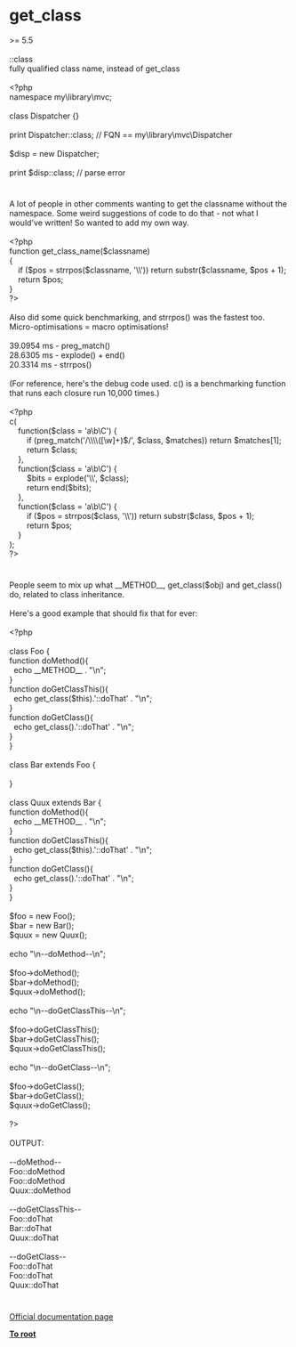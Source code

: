 # get_class




<div class="phpcode"><span class="html">
&gt;= 5.5<br><br>::class<br>fully qualified class name, instead of get_class<br><br><span class="default">&lt;?php<br></span><span class="keyword">namespace </span><span class="default">my</span><span class="keyword">\</span><span class="default">library</span><span class="keyword">\</span><span class="default">mvc</span><span class="keyword">;<br><br>class </span><span class="default">Dispatcher </span><span class="keyword">{}<br><br>print </span><span class="default">Dispatcher</span><span class="keyword">::class; </span><span class="comment">// FQN == my\library\mvc\Dispatcher<br><br></span><span class="default">$disp </span><span class="keyword">= new </span><span class="default">Dispatcher</span><span class="keyword">;<br><br>print </span><span class="default">$disp</span><span class="keyword">::class; </span><span class="comment">// parse error</span>
</span>
</div>
  

#


<div class="phpcode"><span class="html">
A lot of people in other comments wanting to get the classname without the namespace. Some weird suggestions of code to do that - not what I would&apos;ve written! So wanted to add my own way.<br><br><span class="default">&lt;?php<br></span><span class="keyword">function </span><span class="default">get_class_name</span><span class="keyword">(</span><span class="default">$classname</span><span class="keyword">)<br>{<br>&#xA0; &#xA0; if (</span><span class="default">$pos </span><span class="keyword">= </span><span class="default">strrpos</span><span class="keyword">(</span><span class="default">$classname</span><span class="keyword">, </span><span class="string">&apos;\\&apos;</span><span class="keyword">)) return </span><span class="default">substr</span><span class="keyword">(</span><span class="default">$classname</span><span class="keyword">, </span><span class="default">$pos </span><span class="keyword">+ </span><span class="default">1</span><span class="keyword">);<br>&#xA0; &#xA0; return </span><span class="default">$pos</span><span class="keyword">;<br>}<br></span><span class="default">?&gt;<br></span><br>Also did some quick benchmarking, and strrpos() was the fastest too. Micro-optimisations = macro optimisations!<br><br>39.0954 ms - preg_match()<br>28.6305 ms - explode() + end()<br>20.3314 ms - strrpos()<br><br>(For reference, here&apos;s the debug code used. c() is a benchmarking function that runs each closure run 10,000 times.)<br><br><span class="default">&lt;?php<br>c</span><span class="keyword">(<br>&#xA0; &#xA0; function(</span><span class="default">$class </span><span class="keyword">= </span><span class="string">&apos;a\b\C&apos;</span><span class="keyword">) {<br>&#xA0; &#xA0; &#xA0; &#xA0; if (</span><span class="default">preg_match</span><span class="keyword">(</span><span class="string">&apos;/\\\\([\w]+)$/&apos;</span><span class="keyword">, </span><span class="default">$class</span><span class="keyword">, </span><span class="default">$matches</span><span class="keyword">)) return </span><span class="default">$matches</span><span class="keyword">[</span><span class="default">1</span><span class="keyword">];<br>&#xA0; &#xA0; &#xA0; &#xA0; return </span><span class="default">$class</span><span class="keyword">;<br>&#xA0; &#xA0; },<br>&#xA0; &#xA0; function(</span><span class="default">$class </span><span class="keyword">= </span><span class="string">&apos;a\b\C&apos;</span><span class="keyword">) {<br>&#xA0; &#xA0; &#xA0; &#xA0; </span><span class="default">$bits </span><span class="keyword">= </span><span class="default">explode</span><span class="keyword">(</span><span class="string">&apos;\\&apos;</span><span class="keyword">, </span><span class="default">$class</span><span class="keyword">);<br>&#xA0; &#xA0; &#xA0; &#xA0; return </span><span class="default">end</span><span class="keyword">(</span><span class="default">$bits</span><span class="keyword">);<br>&#xA0; &#xA0; },<br>&#xA0; &#xA0; function(</span><span class="default">$class </span><span class="keyword">= </span><span class="string">&apos;a\b\C&apos;</span><span class="keyword">) {<br>&#xA0; &#xA0; &#xA0; &#xA0; if (</span><span class="default">$pos </span><span class="keyword">= </span><span class="default">strrpos</span><span class="keyword">(</span><span class="default">$class</span><span class="keyword">, </span><span class="string">&apos;\\&apos;</span><span class="keyword">)) return </span><span class="default">substr</span><span class="keyword">(</span><span class="default">$class</span><span class="keyword">, </span><span class="default">$pos </span><span class="keyword">+ </span><span class="default">1</span><span class="keyword">);<br>&#xA0; &#xA0; &#xA0; &#xA0; return </span><span class="default">$pos</span><span class="keyword">;<br>&#xA0; &#xA0; }<br>);<br></span><span class="default">?&gt;</span>
</span>
</div>
  

#


<div class="phpcode"><span class="html">
People seem to mix up what __METHOD__, get_class($obj) and get_class() do, related to class inheritance.
<br>
<br>Here&apos;s a good example that should fix that for ever:
<br>
<br><span class="default">&lt;?php
<br>
<br></span><span class="keyword">class </span><span class="default">Foo </span><span class="keyword">{
<br> function </span><span class="default">doMethod</span><span class="keyword">(){
<br>&#xA0; echo </span><span class="default">__METHOD__ </span><span class="keyword">. </span><span class="string">&quot;\n&quot;</span><span class="keyword">;
<br> }
<br> function </span><span class="default">doGetClassThis</span><span class="keyword">(){
<br>&#xA0; echo </span><span class="default">get_class</span><span class="keyword">(</span><span class="default">$this</span><span class="keyword">).</span><span class="string">&apos;::doThat&apos; </span><span class="keyword">. </span><span class="string">&quot;\n&quot;</span><span class="keyword">;
<br> }
<br> function </span><span class="default">doGetClass</span><span class="keyword">(){
<br>&#xA0; echo </span><span class="default">get_class</span><span class="keyword">().</span><span class="string">&apos;::doThat&apos; </span><span class="keyword">. </span><span class="string">&quot;\n&quot;</span><span class="keyword">;
<br> }
<br>}
<br>
<br>class </span><span class="default">Bar </span><span class="keyword">extends </span><span class="default">Foo </span><span class="keyword">{
<br>
<br>}
<br>
<br>class </span><span class="default">Quux </span><span class="keyword">extends </span><span class="default">Bar </span><span class="keyword">{
<br> function </span><span class="default">doMethod</span><span class="keyword">(){
<br>&#xA0; echo </span><span class="default">__METHOD__ </span><span class="keyword">. </span><span class="string">&quot;\n&quot;</span><span class="keyword">;
<br> }
<br> function </span><span class="default">doGetClassThis</span><span class="keyword">(){
<br>&#xA0; echo </span><span class="default">get_class</span><span class="keyword">(</span><span class="default">$this</span><span class="keyword">).</span><span class="string">&apos;::doThat&apos; </span><span class="keyword">. </span><span class="string">&quot;\n&quot;</span><span class="keyword">;
<br> }
<br> function </span><span class="default">doGetClass</span><span class="keyword">(){
<br>&#xA0; echo </span><span class="default">get_class</span><span class="keyword">().</span><span class="string">&apos;::doThat&apos; </span><span class="keyword">. </span><span class="string">&quot;\n&quot;</span><span class="keyword">;
<br> }
<br>}
<br>
<br></span><span class="default">$foo </span><span class="keyword">= new </span><span class="default">Foo</span><span class="keyword">();
<br></span><span class="default">$bar </span><span class="keyword">= new </span><span class="default">Bar</span><span class="keyword">();
<br></span><span class="default">$quux </span><span class="keyword">= new </span><span class="default">Quux</span><span class="keyword">();
<br>
<br>echo </span><span class="string">&quot;\n--doMethod--\n&quot;</span><span class="keyword">;
<br>
<br></span><span class="default">$foo</span><span class="keyword">-&gt;</span><span class="default">doMethod</span><span class="keyword">();
<br></span><span class="default">$bar</span><span class="keyword">-&gt;</span><span class="default">doMethod</span><span class="keyword">();
<br></span><span class="default">$quux</span><span class="keyword">-&gt;</span><span class="default">doMethod</span><span class="keyword">();
<br>
<br>echo </span><span class="string">&quot;\n--doGetClassThis--\n&quot;</span><span class="keyword">;
<br>
<br></span><span class="default">$foo</span><span class="keyword">-&gt;</span><span class="default">doGetClassThis</span><span class="keyword">();
<br></span><span class="default">$bar</span><span class="keyword">-&gt;</span><span class="default">doGetClassThis</span><span class="keyword">();
<br></span><span class="default">$quux</span><span class="keyword">-&gt;</span><span class="default">doGetClassThis</span><span class="keyword">();
<br>
<br>echo </span><span class="string">&quot;\n--doGetClass--\n&quot;</span><span class="keyword">;
<br>
<br></span><span class="default">$foo</span><span class="keyword">-&gt;</span><span class="default">doGetClass</span><span class="keyword">();
<br></span><span class="default">$bar</span><span class="keyword">-&gt;</span><span class="default">doGetClass</span><span class="keyword">();
<br></span><span class="default">$quux</span><span class="keyword">-&gt;</span><span class="default">doGetClass</span><span class="keyword">();
<br>
<br></span><span class="default">?&gt;
<br></span>
<br>OUTPUT:
<br>
<br>--doMethod--
<br>Foo::doMethod
<br>Foo::doMethod
<br>Quux::doMethod
<br>
<br>--doGetClassThis--
<br>Foo::doThat
<br>Bar::doThat
<br>Quux::doThat
<br>
<br>--doGetClass--
<br>Foo::doThat
<br>Foo::doThat
<br>Quux::doThat</span>
</div>
  

#

[Official documentation page](https://www.php.net/manual/en/function.get-class.php)

**[To root](/README.md)**